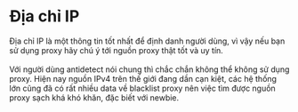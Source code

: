 # Địa chỉ IP

Địa chỉ IP là một thông tin tốt nhất để định danh người dùng, vì vậy nếu bạn sử dụng proxy hãy chú ý tới nguồn proxy thật tốt và uy tín.\
\
Với người dùng antidetect nói chung thì chắc chắn không thể không sử dụng proxy. Hiện nay nguồn IPv4 trên thế giới đang dần cạn kiệt, các hệ thống lớn cũng đã có rất nhiều data về blacklist proxy nên việc tìm được nguồn proxy sạch khá khó khăn, đặc biết với newbie.

